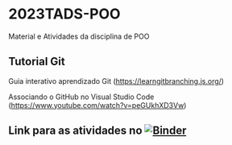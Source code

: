 # 2023TADS-POO
Material e Atividades da disciplina de POO 

## Tutorial Git

Guia interativo aprendizado Git (https://learngitbranching.js.org/) 

Associando o GitHub no Visual Studio Code (https://www.youtube.com/watch?v=peGUkhXD3Vw)

## Link para as atividades no [![Binder](https://mybinder.org/badge_logo.svg)](https://mybinder.org/v2/gh/bellincanta/2023TADS-POO/HEAD)




